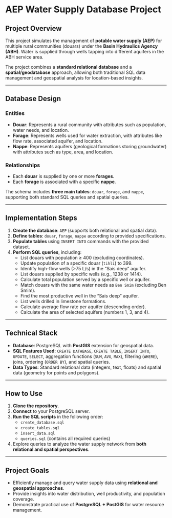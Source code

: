 # AEP Water Supply Database Project

## Project Overview
This project simulates the management of **potable water supply (AEP)** for multiple rural communities (douars) under the **Basin Hydraulics Agency (ABH)**. Water is supplied through wells tapping into different aquifers in the ABH service area.

The project combines a **standard relational database** and a **spatial/geodatabase** approach, allowing both traditional SQL data management and geospatial analysis for location-based insights.

---

## Database Design

### Entities
- **Douar**: Represents a rural community with attributes such as population, water needs, and location.  
- **Forage**: Represents wells used for water extraction, with attributes like flow rate, associated aquifer, and location.  
- **Nappe**: Represents aquifers (geological formations storing groundwater) with attributes such as type, area, and location.  

### Relationships
- Each **douar** is supplied by one or more **forages**.  
- Each **forage** is associated with a specific **nappe**.  

The schema includes **three main tables**: `douar`, `forage`, and `nappe`, supporting both standard SQL queries and spatial queries.

---

## Implementation Steps

1. **Create the database**: `AEP` (supports both relational and spatial data).  
2. **Define tables**: `douar`, `forage`, `nappe` according to provided specifications.  
3. **Populate tables** using `INSERT INTO` commands with the provided dataset.  
4. **Perform SQL queries**, including:  
   - List douars with population ≥ 400 (excluding coordinates).  
   - Update population of a specific douar (`tihli`) to 399.  
   - Identify high-flow wells (>75 L/s) in the “Sais deep” aquifer.  
   - List douars supplied by specific wells (e.g., 1238 or 1414).  
   - Calculate total population served by a specific well or aquifer.  
   - Match douars with the same water needs as `Ben Smim` (excluding Ben Smim).  
   - Find the most productive well in the “Sais deep” aquifer.  
   - List wells drilled in limestone formations.  
   - Calculate average flow rate per aquifer (descending order).  
   - Calculate the area of selected aquifers (numbers 1, 3, and 4).  

---

## Technical Stack
- **Database**: PostgreSQL with **PostGIS** extension for geospatial data.  
- **SQL Features Used**: `CREATE DATABASE`, `CREATE TABLE`, `INSERT INTO`, `UPDATE`, `SELECT`, aggregation functions (`SUM`, `AVG`, `MAX`), filtering (`WHERE`), joins, ordering (`ORDER BY`), and spatial queries.  
- **Data Types**: Standard relational data (integers, text, floats) and spatial data (geometry for points and polygons).  

---

## How to Use

1. **Clone the repository**.  
2. **Connect** to your PostgreSQL server.  
3. **Run the SQL scripts** in the following order:  
   - `create_database.sql`  
   - `create_tables.sql`  
   - `insert_data.sql`  
   - `queries.sql` (contains all required queries)  
4. Explore queries to analyze the water supply network from **both relational and spatial perspectives**.

---

## Project Goals
- Efficiently manage and query water supply data using **relational and geospatial approaches**.  
- Provide insights into water distribution, well productivity, and population coverage.  
- Demonstrate practical use of **PostgreSQL + PostGIS** for water resource management.
